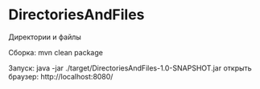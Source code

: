 # DirectoriesAndFiles
Директории и файлы

Сборка:
mvn clean package

Запуск:
java -jar ./target/DirectoriesAndFiles-1.0-SNAPSHOT.jar
открыть браузер: http://localhost:8080/
